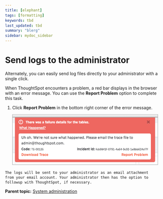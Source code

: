 ```yaml
---
title: [elephant]
tags: [formatting]
keywords: tbd
last_updated: tbd
summary: "blerg"
sidebar: mydoc_sidebar
---
```

# Send logs to the administrator

Alternately, you can easily send log files directly to your administrator with a single click.

When ThoughtSpot encounters a problem, a red bar displays in the browser with an error message. You can use the **Report Problem** option to complete this task.

1.   Click **Report Problem** in the bottom right corner of the error message. 

     ![](../../images/trace_log.png "Report problem") 

    The logs will be sent to your administrator as an email attachment from your email account. Your administrator then has the option to followup with ThoughtSpot, if necessary.


**Parent topic:** [System administration](../../admin/system_admin/sysadmin_overview.html)

